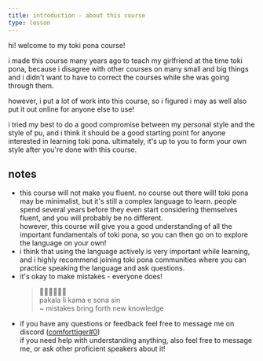 ```yaml
---
title: introduction - about this course
type: lesson
---
```

hi! welcome to my toki pona course!

i made this course many years ago to teach my girlfriend at the time toki pona, because i disagree with other courses on many small and big things and i didn't want to have to correct the courses while she was going through them.

however, i put a lot of work into this course, so i figured i may as well also put it out online for anyone else to use!

i tried my best to do a good compromise between my personal style and the style of pu, and i think it should be a good starting point for anyone interested in learning toki pona. ultimately, it's up to you to form your own style after you're done with this course.

## notes
- this course will not make you fluent. no course out there will! toki pona may be minimalist, but it's still a complex language to learn. people spend several years before they even start considering themselves fluent, and you will probably be no different. \
however, this course will give you a good understanding of all the important fundamentals of toki pona, so you can then go on to explore the language on your own!
- i think that using the language actively is very important while learning, and i highly recommend joining toki pona communities where you can practice speaking the language and ask questions.
- it's okay to make mistakes - everyone does!
    > 󱥈󱤧󱤖󱤉󱥡󱥝 \
    > pakala li kama e sona sin \
    > ~ mistakes bring forth new knowledge
- if you have any questions or feedback feel free to message me on discord ([comforttiger#0](https://discord.com/users/152843864342790145)) \
if you need help with understanding anything, also feel free to message me, or ask other proficient speakers about it!
